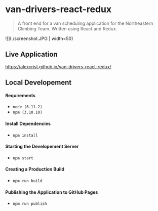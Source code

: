 # van-drivers-react-redux

> A front end for a van scheduling application for the Northeastern Climbing Team. Written using React and Redux.

![](./screenshot.JPG | width=50)

## Live Application

https://alexcrist.github.io/van-drivers-react-redux/

## Local Developement

#### Requirements

- `node (6.11.2)`
- `npm (3.10.10)`

#### Install Dependencies

- `npm install`

#### Starting the Developement Server

- `npm start`

#### Creating a Production Build

- `npm run build`

#### Publishing the Application to GitHub Pages

- `npm run publish`

